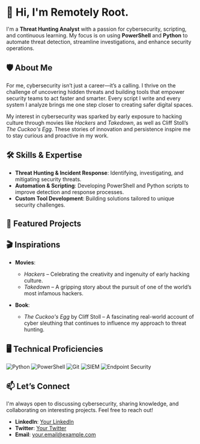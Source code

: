 # 👋 Hi, I'm Remotely Root.

I'm a **Threat Hunting Analyst** with a passion for cybersecurity, scripting, and continuous learning. My focus is on using **PowerShell** and **Python** to automate threat detection, streamline investigations, and enhance security operations.

## 🛡️ About Me

For me, cybersecurity isn’t just a career—it’s a calling. I thrive on the challenge of uncovering hidden threats and building tools that empower security teams to act faster and smarter. Every script I write and every system I analyze brings me one step closer to creating safer digital spaces.

My interest in cybersecurity was sparked by early exposure to hacking culture through movies like *Hackers* and *Takedown*, as well as Cliff Stoll’s *The Cuckoo's Egg*. These stories of innovation and persistence inspire me to stay curious and proactive in my work.

## 🛠️ Skills & Expertise

- **Threat Hunting & Incident Response**: Identifying, investigating, and mitigating security threats.
- **Automation & Scripting**: Developing PowerShell and Python scripts to improve detection and response processes.
- **Custom Tool Development**: Building solutions tailored to unique security challenges.

## 📂 Featured Projects
<!--
```
- **[Project Name 1]**: A Python-based tool for [describe the tool's purpose].
  - **Highlights**: [Key features]
  - **Technologies**: Python, [Other Tools/Libraries]

- **[Project Name 2]**: A PowerShell script for [describe the script's purpose].
  - **Highlights**: [Key features]
  - **Technologies**: PowerShell, [Other Tools/Technologies]

```
-->
## 🎬 Inspirations

- **Movies**:
  - *Hackers* – Celebrating the creativity and ingenuity of early hacking culture.
  - *Takedown* – A gripping story about the pursuit of one of the world’s most infamous hackers.
  
- **Book**:  
  - *The Cuckoo's Egg* by Cliff Stoll – A fascinating real-world account of cyber sleuthing that continues to influence my approach to threat hunting.

## 🖥️ Technical Proficiencies

![Python](https://img.shields.io/badge/Python-3776AB?style=flat&logo=python&logoColor=white) 
![PowerShell](https://img.shields.io/badge/PowerShell-5391FE?style=flat&logo=PowerShell&logoColor=white) 
![Git](https://img.shields.io/badge/Git-F05032?style=flat&logo=git&logoColor=white) 
![SIEM](https://img.shields.io/badge/SIEM-FF5733?style=flat) 
![Endpoint Security](https://img.shields.io/badge/Endpoint_Security-0078D7?style=flat)

## 📫 Let’s Connect

I'm always open to discussing cybersecurity, sharing knowledge, and collaborating on interesting projects. Feel free to reach out!

- **LinkedIn**: [Your LinkedIn](www.linkedin.com/in/dominicspucches)
- **Twitter**: [Your Twitter](https://twitter.com/yourhandle)
- **Email**: [your.email@example.com](mailto:your.email@example.com)

